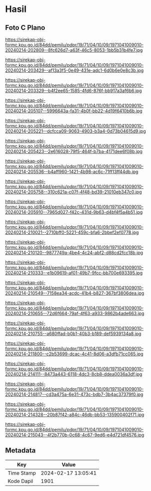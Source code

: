 # Hasil

## Foto C Plano

https://sirekap-obj-formc.kpu.go.id/84dd/pemilu/pdpr/19/71/04/10/09/1971041009010-20240214-202809--8fc626d7-a63f-46c5-8053-1bb5b31b4fe7.jpg

https://sirekap-obj-formc.kpu.go.id/84dd/pemilu/pdpr/19/71/04/10/09/1971041009010-20240214-203429--af13a3f5-0e49-431e-adc1-6d0b6e0e8c3b.jpg

https://sirekap-obj-formc.kpu.go.id/84dd/pemilu/pdpr/19/71/04/10/09/1971041009010-20240214-203329--b4f2ee65-1585-4fd6-876f-bb917a3af6b6.jpg

https://sirekap-obj-formc.kpu.go.id/84dd/pemilu/pdpr/19/71/04/10/09/1971041009010-20240214-205107--5996643a-fa31-4b0f-bb22-4d19f6410b6b.jpg

https://sirekap-obj-formc.kpu.go.id/84dd/pemilu/pdpr/19/71/04/10/09/1971041009010-20240214-205221--dcfcca09-9063-4903-b3a4-0d73b04615d9.jpg

https://sirekap-obj-formc.kpu.go.id/84dd/pemilu/pdpr/19/71/04/10/09/1971041009010-20240214-205423--2e616028-79f5-464f-b7ba-4171dee6f08b.jpg

https://sirekap-obj-formc.kpu.go.id/84dd/pemilu/pdpr/19/71/04/10/09/1971041009010-20240214-205536--b4aff960-1421-4b98-ac6c-71ff13ff44db.jpg

https://sirekap-obj-formc.kpu.go.id/84dd/pemilu/pdpr/19/71/04/10/09/1971041009010-20240214-205758--310c621a-c07f-4f48-bd39-21010eb347c0.jpg

https://sirekap-obj-formc.kpu.go.id/84dd/pemilu/pdpr/19/71/04/10/09/1971041009010-20240214-205910--7965d027-f42c-431d-9b63-d4bf4f5a4b51.jpg

https://sirekap-obj-formc.kpu.go.id/84dd/pemilu/pdpr/19/71/04/10/09/1971041009010-20240214-210021--2710bff0-5221-459c-bfa6-2bbef2ef0778.jpg

https://sirekap-obj-formc.kpu.go.id/84dd/pemilu/pdpr/19/71/04/10/09/1971041009010-20240214-210120--9877749a-4be4-4c24-abf2-d88cd2fcc18b.jpg

https://sirekap-obj-formc.kpu.go.id/84dd/pemilu/pdpr/19/71/04/10/09/1971041009010-20240214-210333--e1b09619-af01-49b7-9fcc-bb700e693395.jpg

https://sirekap-obj-formc.kpu.go.id/84dd/pemilu/pdpr/19/71/04/10/09/1971041009010-20240214-210549--7158ea34-acdc-41b4-b827-367bf3806dea.jpg

https://sirekap-obj-formc.kpu.go.id/84dd/pemilu/pdpr/19/71/04/10/09/1971041009010-20240214-210655--72d6f664-79af-4f63-a933-9862b4ade663.jpg

https://sirekap-obj-formc.kpu.go.id/84dd/pemilu/pdpr/19/71/04/10/09/1971041009010-20240214-210755--a680ffad-b0b1-40b3-b189-def5939134a8.jpg

https://sirekap-obj-formc.kpu.go.id/84dd/pemilu/pdpr/19/71/04/10/09/1971041009010-20240214-211800--c2b53699-dcac-4c41-8d06-a3dfb71cc065.jpg

https://sirekap-obj-formc.kpu.go.id/84dd/pemilu/pdpr/19/71/04/10/09/1971041009010-20240214-214111--8473a443-6118-4dc3-8cb8-ddea0036a3df.jpg

https://sirekap-obj-formc.kpu.go.id/84dd/pemilu/pdpr/19/71/04/10/09/1971041009010-20240214-214817--cd3a475a-6e31-473c-bdb7-3b4ac37379f0.jpg

https://sirekap-obj-formc.kpu.go.id/84dd/pemilu/pdpr/19/71/04/10/09/1971041009010-20240214-214328--20b87f42-a84c-46db-bb53-135900402f71.jpg

https://sirekap-obj-formc.kpu.go.id/84dd/pemilu/pdpr/19/71/04/10/09/1971041009010-20240214-215043--4f2b770b-0c68-4c67-9ed6-e4d721df4576.jpg


## Metadata

| Key        | Value               |
| ---------- | ------------------- |
| Time Stamp | 2024-02-17 13:05:41 |
| Kode Dapil | 1901                |



